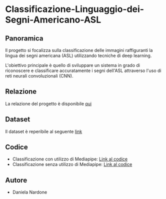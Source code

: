 # Classificazione-Linguaggio-dei-Segni-Americano-ASL
## Panoramica
Il progetto si focalizza sulla classificazione delle immagini raffiguranti la lingua dei segni americana (ASL) utilizzando tecniche di deep learning.

L'obiettivo principale è quello di sviluppare un sistema in grado di riconoscere e classificare accuratamente i segni dell'ASL attraverso l'uso di reti neurali convoluzionali (CNN).  
## Relazione
La relazione del progetto è disponibile [qui]()
## Dataset
Il dataset è reperibile al seguente [link](https://www.kaggle.com/datasets/lexset/synthetic-asl-alphabet)
## Codice
- Classificazione con utilizzo di Mediapipe: [Link al codice](https://github.com/DaniNar2/Classificazione-Linguaggio-dei-Segni-Americano-ASL/blob/main/Classificazione_ASL_con_Mediapipe.ipynb)
- Classificazione senza utilizzo di Mediapipe: [Link al codice]()
## Autore
- Daniela Nardone
